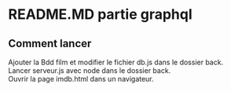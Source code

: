 # README.MD partie graphql

## Comment lancer

Ajouter la Bdd film et modifier le fichier db.js dans le dossier back.<br>
Lancer serveur.js avec node dans le dossier back.<br>
Ouvrir la page imdb.html dans un navigateur.<br>
